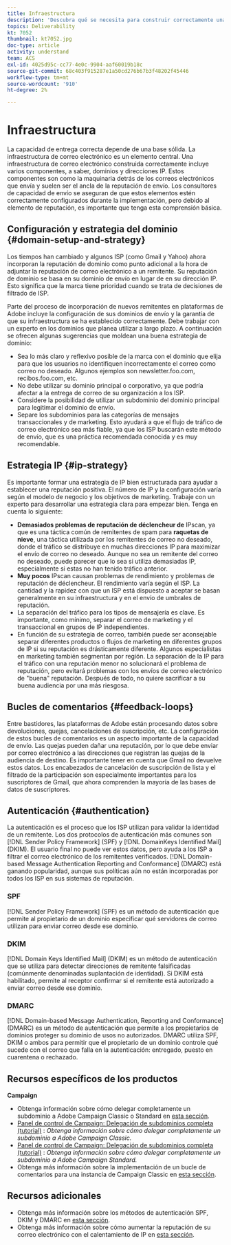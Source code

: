```yaml
---
title: Infraestructura
description: 'Descubra qué se necesita para construir correctamente una infraestructura de correo electrónico. '
topics: Deliverability
kt: 7052
thumbnail: kt7052.jpg
doc-type: article
activity: understand
team: ACS
exl-id: 4025d95c-cc77-4e0c-9904-aaf60019b18c
source-git-commit: 68c403f915287e1a50cd276b67b3f48202f45446
workflow-type: tm+mt
source-wordcount: '910'
ht-degree: 2%

---
```


# Infraestructura

La capacidad de entrega correcta depende de una base sólida. La infraestructura de correo electrónico es un elemento central. Una infraestructura de correo electrónico construida correctamente incluye varios componentes, a saber, dominios y direcciones IP. Estos componentes son como la maquinaria detrás de los correos electrónicos que envía y suelen ser el ancla de la reputación de envío. Los consultores de capacidad de envío se aseguran de que estos elementos estén correctamente configurados durante la implementación, pero debido al elemento de reputación, es importante que tenga esta comprensión básica.

## Configuración y estrategia del dominio {#domain-setup-and-strategy}

Los tiempos han cambiado y algunos ISP (como Gmail y Yahoo) ahora incorporan la reputación de dominio como punto adicional a la hora de adjuntar la reputación de correo electrónico a un remitente. Su reputación de dominio se basa en su dominio de envío en lugar de en su dirección IP. Esto significa que la marca tiene prioridad cuando se trata de decisiones de filtrado de ISP.

Parte del proceso de incorporación de nuevos remitentes en plataformas de Adobe incluye la configuración de sus dominios de envío y la garantía de que su infraestructura se ha establecido correctamente. Debe trabajar con un experto en los dominios que planea utilizar a largo plazo. A continuación se ofrecen algunas sugerencias que moldean una buena estrategia de dominio:

* Sea lo más claro y reflexivo posible de la marca con el dominio que elija para que los usuarios no identifiquen incorrectamente el correo como correo no deseado. Algunos ejemplos son newsletter.foo.com, recibos.foo.com, etc.
* No debe utilizar su dominio principal o corporativo, ya que podría afectar a la entrega de correo de su organización a los ISP.
* Considere la posibilidad de utilizar un subdominio del dominio principal para legitimar el dominio de envío.
* Separe los subdominios para las categorías de mensajes transaccionales y de marketing. Esto ayudará a que el flujo de tráfico de correo electrónico sea más fiable, ya que los ISP buscarán este método de envío, que es una práctica recomendada conocida y es muy recomendable.

## Estrategia IP {#ip-strategy}

Es importante formar una estrategia de IP bien estructurada para ayudar a establecer una reputación positiva. El número de IP y la configuración varía según el modelo de negocio y los objetivos de marketing. Trabaje con un experto para desarrollar una estrategia clara para empezar bien. Tenga en cuenta lo siguiente:

* **Demasiados problemas de reputación de déclencheur de** IPscan, ya que es una táctica común de remitentes de spam para  **raquetas de nieve**, una táctica utilizada por los remitentes de correo no deseado, donde el tráfico se distribuye en muchas direcciones IP para maximizar el envío de correo no deseado. Aunque no sea un remitente del correo no deseado, puede parecer que lo sea si utiliza demasiadas IP, especialmente si estas no han tenido tráfico anterior.
* **Muy pocos** IPscan causan problemas de rendimiento y problemas de reputación de déclencheur. El rendimiento varía según el ISP. La cantidad y la rapidez con que un ISP está dispuesto a aceptar se basan generalmente en su infraestructura y en el envío de umbrales de reputación.
* La separación del tráfico para los tipos de mensajería es clave. Es importante, como mínimo, separar el correo de marketing y el transaccional en grupos de IP independientes.
* En función de su estrategia de correo, también puede ser aconsejable separar diferentes productos o flujos de marketing en diferentes grupos de IP si su reputación es drásticamente diferente. Algunos especialistas en marketing también segmentan por región. La separación de la IP para el tráfico con una reputación menor no solucionará el problema de reputación, pero evitará problemas con los envíos de correo electrónico de &quot;buena&quot; reputación. Después de todo, no quiere sacrificar a su buena audiencia por una más riesgosa.

## Bucles de comentarios {#feedback-loops}

Entre bastidores, las plataformas de Adobe están procesando datos sobre devoluciones, quejas, cancelaciones de suscripción, etc. La configuración de estos bucles de comentarios es un aspecto importante de la capacidad de envío. Las quejas pueden dañar una reputación, por lo que debe enviar por correo electrónico a las direcciones que registran las quejas de la audiencia de destino. Es importante tener en cuenta que Gmail no devuelve estos datos. Los encabezados de cancelación de suscripción de lista y el filtrado de la participación son especialmente importantes para los suscriptores de Gmail, que ahora comprenden la mayoría de las bases de datos de suscriptores.

## Autenticación {#authentication}

La autenticación es el proceso que los ISP utilizan para validar la identidad de un remitente. Los dos protocolos de autenticación más comunes son [!DNL Sender Policy Framework] (SPF) y [!DNL DomainKeys Identified Mail] (DKIM). El usuario final no puede ver estos datos, pero ayuda a los ISP a filtrar el correo electrónico de los remitentes verificados. [!DNL Domain-based Message Authentication Reporting and Conformance] (DMARC) está ganando popularidad, aunque sus políticas aún no están incorporadas por todos los ISP en sus sistemas de reputación.

### SPF

[!DNL Sender Policy Framework] (SPF) es un método de autenticación que permite al propietario de un dominio especificar qué servidores de correo utilizan para enviar correo desde ese dominio.

### DKIM

[!DNL Domain Keys Identified Mail] (DKIM) es un método de autenticación que se utiliza para detectar direcciones de remitente falsificadas (comúnmente denominadas suplantación de identidad). Si DKIM está habilitado, permite al receptor confirmar si el remitente está autorizado a enviar correo desde ese dominio.

### DMARC

[!DNL Domain-based Message Authentication, Reporting and Conformance] (DMARC) es un método de autenticación que permite a los propietarios de dominios proteger su dominio de usos no autorizados. DMARC utiliza SPF, DKIM o ambos para permitir que el propietario de un dominio controle qué sucede con el correo que falla en la autenticación: entregado, puesto en cuarentena o rechazado.

## Recursos específicos de los productos

**Campaign**

* Obtenga información sobre cómo delegar completamente un subdominio a Adobe Campaign Classic o Standard en [esta sección](/help/additional-resources/ac-domain-name-setup.md).
* [Panel de control de Campaign: Delegación de subdominios completa (tutorial)](https://experienceleague.adobe.com/docs/campaign-classic-learn/control-panel/subdomains-and-certificates/subdomain-delegation.html) :  *Obtenga información sobre cómo delegar completamente un subdominio a Adobe Campaign Classic.*
* [Panel de control de Campaign: Delegación de subdominios completa (tutorial)](https://experienceleague.adobe.com/docs/campaign-standard-learn/control-panel/subdomains-and-certificates/subdomain-delegation.html) :  *Obtenga información sobre cómo delegar completamente un subdominio a Adobe Campaign Standard.*
* Obtenga más información sobre la implementación de un bucle de comentarios para una instancia de Campaign Classic en [esta sección](/help/additional-resources/acc-technical-recommendations.md#feedback-loop-acc).

## Recursos adicionales

* Obtenga más información sobre los métodos de autenticación SPF, DKIM y DMARC en [esta sección](/help/additional-resources/authentication.md).
* Obtenga más información sobre cómo aumentar la reputación de su correo electrónico con el calentamiento de IP en [esta sección](/help/additional-resources/increase-reputation-with-ip-warming.md).
